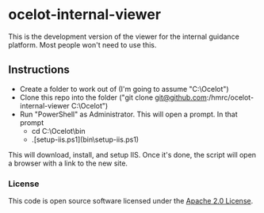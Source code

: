 
# ocelot-internal-viewer

This is the development version of the viewer for the internal guidance
platform. Most people won't need to use this.

## Instructions

  * Create a folder to work out of (I'm going to assume "C:\Ocelot")
  * Clone this repo into the folder ("git clone git@github.com:/hmrc/ocelot-internal-viewer C:\Ocelot")
  * Run "PowerShell" as Administrator. This will open a prompt. In that prompt
      * cd C:\Ocelot\bin
      * .\[setup-iis.ps1](bin\setup-iis.ps1)

This will download, install, and setup IIS. Once it's done, the script will
open a browser with a link to the new site.

### License

This code is open source software licensed under the [Apache 2.0 License]("http://www.apache.org/licenses/LICENSE-2.0.html").
